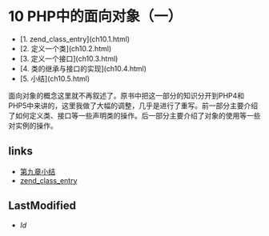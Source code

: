 # 10 PHP中的面向对象（一） 

<ul class="catalog">
				<li> [1. zend_class_entry](ch10.1.html) </li>
				<li> [2. 定义一个类](ch10.2.html) </li>
				<li> [3. 定义一个接口](ch10.3.html) </li>
				<li> [4. 类的继承与接口的实现](ch10.4.html) </li>
				<li> [5. 小结](ch10.5.html) </li>
		</ul>
面向对象的概念这里就不再叙述了。原书中把这一部分的知识分开到PHP4和PHP5中来讲的，这里我做了大幅的调整，几乎是进行了重写。前一部分主要介绍了如何定义类、接口等一些声明类的操作。后一部分主要介绍了对象的使用等一些对实例的操作。


## links
   * [第九章小结](<9.4.md>)
   * [zend_class_entry](<10.1.md>)

## LastModified 
   * $Id$
